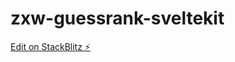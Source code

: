# zxw-guessrank-sveltekit

[Edit on StackBlitz ⚡️](https://stackblitz.com/edit/sveltejs-kit-template-default-jmeij8)